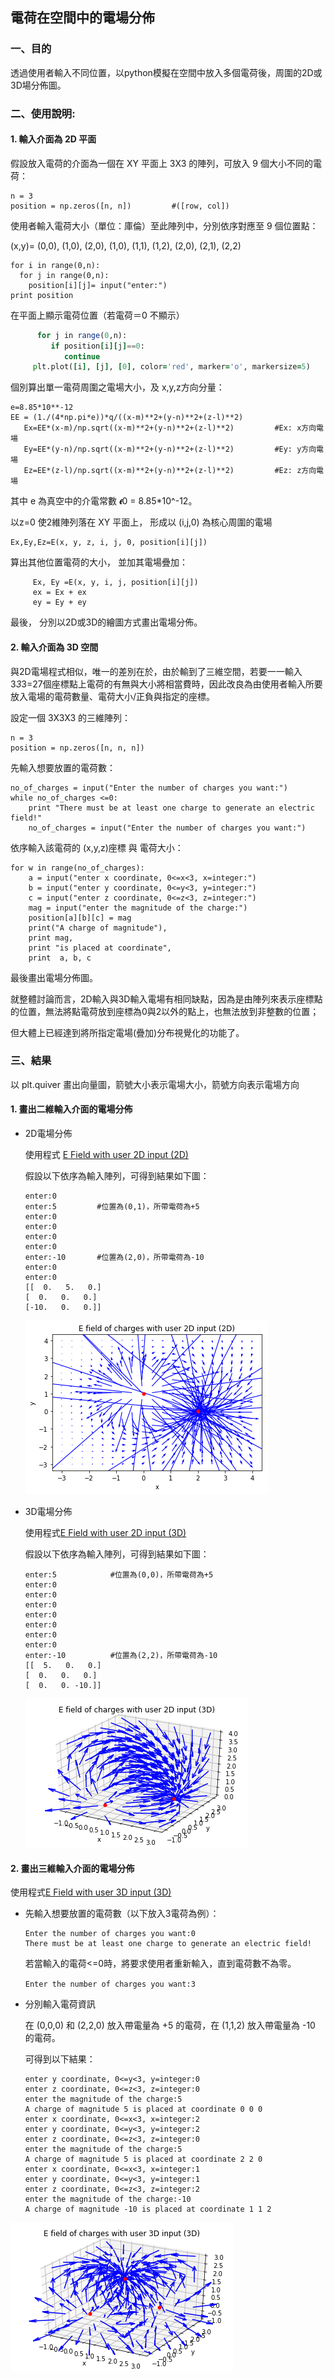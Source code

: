 ## 電荷在空間中的電場分佈 #


### 一、目的 
透過使用者輸入不同位置，以python模擬在空間中放入多個電荷後，周圍的2D或3D場分佈圖。


### 二、使用說明:

#### 1. 輸入介面為 2D 平面
   假設放入電荷的介面為一個在 XY 平面上 3X3 的陣列，可放入 9 個大小不同的電荷：
   ```
   n = 3
   position = np.zeros([n, n])         #([row, col]) 
   ``` 

   使用者輸入電荷大小（單位：庫倫）至此陣列中，分別依序對應至 9 個位置點：

   (x,y)= (0,0), (1,0), (2,0), (1,0), (1,1), (1,2), (2,0), (2,1), (2,2)

   ```
   for i in range(0,n):
     for j in range(0,n):
       position[i][j]= input("enter:")
   print position
   ```  
   在平面上顯示電荷位置（若電荷＝0 不顯示）

   ```for i in range(0,n):
         for j in range(0,n):
            if position[i][j]==0:
               continue          
        plt.plot([i], [j], [0], color='red', marker='o', markersize=5)
   ```

   個別算出單一電荷周圍之電場大小，及 x,y,z方向分量：

   ```
   e=8.85*10**-12 
   EE = (1./(4*np.pi*e))*q/((x-m)**2+(y-n)**2+(z-l)**2) 
      Ex=EE*(x-m)/np.sqrt((x-m)**2+(y-n)**2+(z-l)**2)         #Ex: x方向電場
      Ey=EE*(y-n)/np.sqrt((x-m)**2+(y-n)**2+(z-l)**2)         #Ey: y方向電場
      Ez=EE*(z-l)/np.sqrt((x-m)**2+(y-n)**2+(z-l)**2)         #Ez: z方向電場  
   ```
   其中 e 為真空中的介電常數 𝝐0 = 8.85*10^-12。 


   以z=0 使2維陣列落在 XY 平面上， 形成以 (i,j,0) 為核心周圍的電場 
   ```
   Ex,Ey,Ez=E(x, y, z, i, j, 0, position[i][j]) 
   ```
   算出其他位置電荷的大小， 並加其電場疊加：
   ```
        Ex, Ey =E(x, y, i, j, position[i][j])
        ex = Ex + ex
        ey = Ey + ey
   ```

   最後，
   分別以2D或3D的繪圖方式畫出電場分佈。


#### 2. 輸入介面為 3D 空間

與2D電場程式相似，唯一的差別在於，由於輸到了三維空間，若要一一輸入3*3*3=27個座標點上電荷的有無與大小將相當費時，因此改良為由使用者輸入所要放入電場的電荷數量、電荷大小/正負與指定的座標。

設定一個 3X3X3 的三維陣列：
```
n = 3 
position = np.zeros([n, n, n])
```

先輸入想要放置的電荷數：
```
no_of_charges = input("Enter the number of charges you want:")
while no_of_charges <=0:
    print "There must be at least one charge to generate an electric field!"
    no_of_charges = input("Enter the number of charges you want:")
```

依序輸入該電荷的 (x,y,z)座標 與 電荷大小：
```
for w in range(no_of_charges):
    a = input("enter x coordinate, 0<=x<3, x=integer:")
    b = input("enter y coordinate, 0<=y<3, y=integer:")
    c = input("enter z coordinate, 0<=z<3, z=integer:")
    mag = input("enter the magnitude of the charge:")
    position[a][b][c] = mag
    print("A charge of magnitude"),
    print mag,
    print "is placed at coordinate",
    print  a, b, c
```
最後畫出電場分佈圖。


就整體討論而言，2D輸入與3D輸入電場有相同缺點，因為是由陣列來表示座標點的位置，無法將點電荷放到座標為0與2以外的點上，也無法放到非整數的位置；

但大體上已經達到將所指定電場(疊加)分布視覺化的功能了。


### 三、結果

以 plt.quiver 畫出向量圖，箭號大小表示電場大小，箭號方向表示電場方向

#### 1. 畫出二維輸入介面的電場分佈

- 2D電場分佈

  使用程式 [E Field with user 2D input (2D)](https://github.com/ShihPingLai/Group-9/blob/master/E%20field/E%20Field%20with%20user%20%202D%20input%20(2D).py) 

  假設以下依序為輸入陣列，可得到結果如下圖： 
  ```
  enter:0         
  enter:5         #位置為(0,1)，所帶電荷為+5
  enter:0
  enter:0
  enter:0
  enter:0
  enter:-10       #位置為(2,0)，所帶電荷為-10
  enter:0
  enter:0
  [[  0.   5.   0.]
  [  0.   0.   0.]
  [-10.   0.   0.]]

  ```
  ![Alt text](https://raw.githubusercontent.com/ShihPingLai/Group-9/master/E%20field/figure/E%20with%202D%20input%20(2D)%20.png)

 
- 3D電場分佈

  使用程式[E Field with user 2D input (3D)](https://github.com/ShihPingLai/Group-9/blob/master/E%20field/E%20Field%20with%20user%202D%20input%20(3D).py) 

  假設以下依序為輸入陣列，可得到結果如下圖： 
  ```
  enter:5            #位置為(0,0)，所帶電荷為+5
  enter:0
  enter:0
  enter:0
  enter:0
  enter:0
  enter:0
  enter:0
  enter:-10          #位置為(2,2)，所帶電荷為-10
  [[  5.   0.   0.]
  [  0.   0.   0.]
  [  0.   0. -10.]]
  ```
  ![Alt text](https://raw.githubusercontent.com/ShihPingLai/Group-9/master/E%20field/figure/E%20with%202D%20input%20(3D)%20.png)
 
 
#### 2. 畫出三維輸入介面的電場分佈

   使用程式[E Field with user 3D input (3D)](https://github.com/ShihPingLai/Group-9/blob/master/E%20field/E%20field%20with%20user%203D%20input.py) 

- 先輸入想要放置的電荷數（以下放入3電荷為例）：
  ```
  Enter the number of charges you want:0
  There must be at least one charge to generate an electric field!
  ```
  若當輸入的電荷<=0時，將要求使用者重新輸入，直到電荷數不為零。

  ```Enter the number of charges you want:3  ```

- 分別輸入電荷資訊

  在 (0,0,0) 和 (2,2,0) 放入帶電量為 +5 的電荷，在 (1,1,2) 放入帶電量為 -10 的電荷。
  
  可得到以下結果：
  
  ```enter x coordinate, 0<=x<3, x=integer:0
  enter y coordinate, 0<=y<3, y=integer:0
  enter z coordinate, 0<=z<3, z=integer:0
  enter the magnitude of the charge:5
  A charge of magnitude 5 is placed at coordinate 0 0 0
  enter x coordinate, 0<=x<3, x=integer:2
  enter y coordinate, 0<=y<3, y=integer:2
  enter z coordinate, 0<=z<3, z=integer:0
  enter the magnitude of the charge:5
  A charge of magnitude 5 is placed at coordinate 2 2 0
  enter x coordinate, 0<=x<3, x=integer:1
  enter y coordinate, 0<=y<3, y=integer:1
  enter z coordinate, 0<=z<3, z=integer:2
  enter the magnitude of the charge:-10
  A charge of magnitude -10 is placed at coordinate 1 1 2
  ```
![Alt text](https://raw.githubusercontent.com/ShihPingLai/Group-9/master/E%20field/figure/E%20with%203D%20input%20(3D)%20.png)
